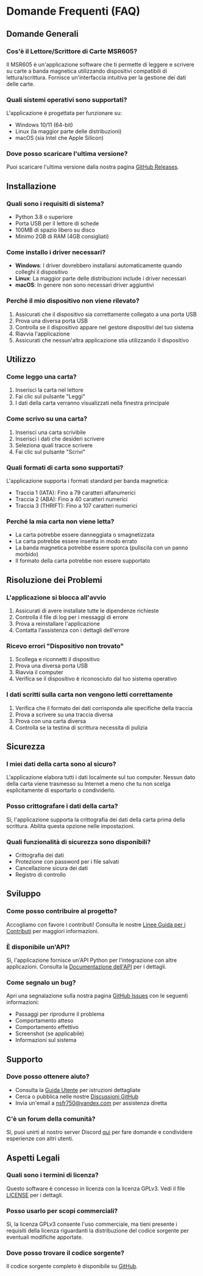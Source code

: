 # Domande Frequenti (FAQ)

## Domande Generali

### Cos'è il Lettore/Scrittore di Carte MSR605?
Il MSR605 è un'applicazione software che ti permette di leggere e scrivere su carte a banda magnetica utilizzando dispositivi compatibili di lettura/scrittura. Fornisce un'interfaccia intuitiva per la gestione dei dati delle carte.

### Quali sistemi operativi sono supportati?
L'applicazione è progettata per funzionare su:
- Windows 10/11 (64-bit)
- Linux (la maggior parte delle distribuzioni)
- macOS (sia Intel che Apple Silicon)

### Dove posso scaricare l'ultima versione?
Puoi scaricare l'ultima versione dalla nostra pagina [GitHub Releases](https://github.com/Nsfr750/MSR605/releases).

## Installazione

### Quali sono i requisiti di sistema?
- Python 3.8 o superiore
- Porta USB per il lettore di schede
- 100MB di spazio libero su disco
- Minimo 2GB di RAM (4GB consigliati)

### Come installo i driver necessari?
- **Windows**: I driver dovrebbero installarsi automaticamente quando colleghi il dispositivo
- **Linux**: La maggior parte delle distribuzioni include i driver necessari
- **macOS**: In genere non sono necessari driver aggiuntivi

### Perché il mio dispositivo non viene rilevato?
1. Assicurati che il dispositivo sia correttamente collegato a una porta USB
2. Prova una diversa porta USB
3. Controlla se il dispositivo appare nel gestore dispositivi del tuo sistema
4. Riavvia l'applicazione
5. Assicurati che nessun'altra applicazione stia utilizzando il dispositivo

## Utilizzo

### Come leggo una carta?
1. Inserisci la carta nel lettore
2. Fai clic sul pulsante "Leggi"
3. I dati della carta verranno visualizzati nella finestra principale

### Come scrivo su una carta?
1. Inserisci una carta scrivibile
2. Inserisci i dati che desideri scrivere
3. Seleziona quali tracce scrivere
4. Fai clic sul pulsante "Scrivi"

### Quali formati di carta sono supportati?
L'applicazione supporta i formati standard per banda magnetica:
- Traccia 1 (IATA): Fino a 79 caratteri alfanumerici
- Traccia 2 (ABA): Fino a 40 caratteri numerici
- Traccia 3 (THRIFT): Fino a 107 caratteri numerici

### Perché la mia carta non viene letta?
- La carta potrebbe essere danneggiata o smagnetizzata
- La carta potrebbe essere inserita in modo errato
- La banda magnetica potrebbe essere sporca (puliscila con un panno morbido)
- Il formato della carta potrebbe non essere supportato

## Risoluzione dei Problemi

### L'applicazione si blocca all'avvio
1. Assicurati di avere installate tutte le dipendenze richieste
2. Controlla il file di log per i messaggi di errore
3. Prova a reinstallare l'applicazione
4. Contatta l'assistenza con i dettagli dell'errore

### Ricevo errori "Dispositivo non trovato"
1. Scollega e riconnetti il dispositivo
2. Prova una diversa porta USB
3. Riavvia il computer
4. Verifica se il dispositivo è riconosciuto dal tuo sistema operativo

### I dati scritti sulla carta non vengono letti correttamente
1. Verifica che il formato dei dati corrisponda alle specifiche della traccia
2. Prova a scrivere su una traccia diversa
3. Prova con una carta diversa
4. Controlla se la testina di scrittura necessita di pulizia

## Sicurezza

### I miei dati della carta sono al sicuro?
L'applicazione elabora tutti i dati localmente sul tuo computer. Nessun dato della carta viene trasmesso su Internet a meno che tu non scelga esplicitamente di esportarlo o condividerlo.

### Posso crittografare i dati della carta?
Sì, l'applicazione supporta la crittografia dei dati della carta prima della scrittura. Abilita questa opzione nelle impostazioni.

### Quali funzionalità di sicurezza sono disponibili?
- Crittografia dei dati
- Protezione con password per i file salvati
- Cancellazione sicura dei dati
- Registro di controllo

## Sviluppo

### Come posso contribuire al progetto?
Accogliamo con favore i contributi! Consulta le nostre [Linee Guida per i Contributi](CONTRIBUTING.md) per maggiori informazioni.

### È disponibile un'API?
Sì, l'applicazione fornisce un'API Python per l'integrazione con altre applicazioni. Consulta la [Documentazione dell'API](API.md) per i dettagli.

### Come segnalo un bug?
Apri una segnalazione sulla nostra pagina [GitHub Issues](https://github.com/Nsfr750/MSR605/issues) con le seguenti informazioni:
- Passaggi per riprodurre il problema
- Comportamento atteso
- Comportamento effettivo
- Screenshot (se applicabile)
- Informazioni sul sistema

## Supporto

### Dove posso ottenere aiuto?
- Consulta la [Guida Utente](user_guide.md) per istruzioni dettagliate
- Cerca o pubblica nelle nostre [Discussioni GitHub](https://github.com/Nsfr750/MSR605/discussions)
- Invia un'email a nsfr750@yandex.com per assistenza diretta

### C'è un forum della comunità?
Sì, puoi unirti al nostro server Discord [qui](https://discord.gg/BvvkUEP9) per fare domande e condividere esperienze con altri utenti.

## Aspetti Legali

### Quali sono i termini di licenza?
Questo software è concesso in licenza con la licenza GPLv3. Vedi il file [LICENSE](../LICENSE) per i dettagli.

### Posso usarlo per scopi commerciali?
Sì, la licenza GPLv3 consente l'uso commerciale, ma tieni presente i requisiti della licenza riguardanti la distribuzione del codice sorgente per eventuali modifiche apportate.

### Dove posso trovare il codice sorgente?
Il codice sorgente completo è disponibile su [GitHub](https://github.com/Nsfr750/MSR605).
